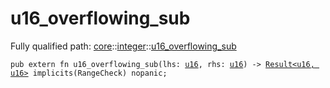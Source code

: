 # u16_overflowing_sub

Fully qualified path: [core](./core.md)::[integer](./core-integer.md)::[u16_overflowing_sub](./core-integer-u16_overflowing_sub.md)

<pre><code class="language-cairo">pub extern fn u16_overflowing_sub(lhs: <a href="core-integer-u16.html">u16</a>, rhs: <a href="core-integer-u16.html">u16</a>) -&gt; <a href="core-result-Result.html">Result&lt;u16, u16&gt;</a> implicits(RangeCheck) nopanic;</code></pre>

